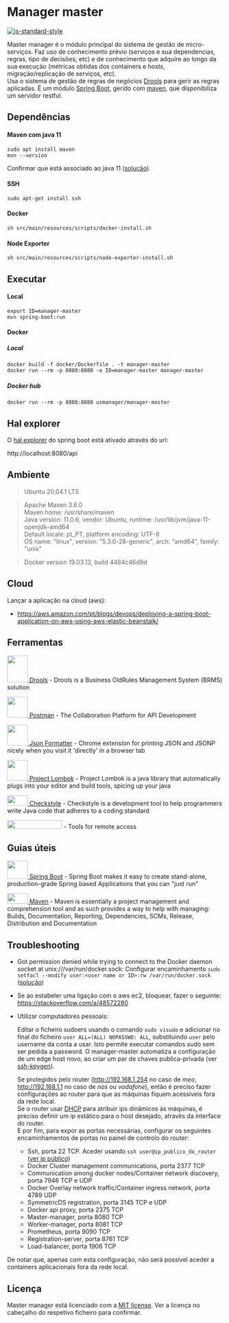 # Manager master   

[![js-standard-style](https://img.shields.io/badge/code%20style-checkstyle-brightgreen.svg)](https://checkstyle.org/)

Master manager é o módulo principal do sistema de gestão de micro-serviços.
Faz uso de conhecimento prévio (serviços e sua dependencias, regras, tipo de decisões, etc) e de conhecimento que adquire ao longo da sua execução (métricas obtidas dos containers e hosts, migração/replicação de serviços, etc).  
Usa o sistema de gestão de regras de negócios [Drools](https://www.drools.org/) para gerir as regras aplicadas. 
É um módulo [Spring Boot](https://spring.io/projects/spring-boot), gerido com [maven](https://maven.apache.org/), que disponibiliza um servidor restful.

## Dependências

#### Maven com java 11  
```shell script
sudo apt install maven
mvn --version
```
Confirmar que está associado ao java 11 ([solução](https://stackoverflow.com/a/49988988)).
 
#### SSH
```shell script
sudo apt-get install ssh
```

#### Docker
```shell script
sh src/main/resources/scripts/docker-install.sh
```

#### Node Exporter
```shell script
sh src/main/resources/scripts/node-exporter-install.sh
``` 

## Executar

#### Local
```shell script
export ID=manager-master
mvn spring-boot:run
```

#### Docker

##### Local
```shell script
docker build -f docker/Dockerfile . -t manager-master
docker run --rm -p 8080:8080 -e ID=manager-master manager-master
```

##### Docker hub
```shell script
docker run --rm -p 8080:8080 usmanager/manager-master
```

## Hal explorer

O [hal explorer](https://mvnrepository.com/artifact/org.springframework.data/spring-data-rest-hal-explorer) do spring boot está ativado através do url:

http://localhost:8080/api

## Ambiente

> Ubuntu 20.04.1 LTS

> Apache Maven 3.6.0  
  Maven home: /usr/share/maven  
  Java version: 11.0.6, vendor: Ubuntu, runtime: /usr/lib/jvm/java-11-openjdk-amd64  
  Default locale: pt_PT, platform encoding: UTF-8  
  OS name: "linux", version: "5.3.0-28-generic", arch: "amd64", family: "unix"

> Docker version 19.03.13, build 4484c46d9d

## Cloud

Lançar a aplicação na cloud (aws):
- https://aws.amazon.com/pt/blogs/devops/deploying-a-spring-boot-application-on-aws-using-aws-elastic-beanstalk/

## Ferramentas

[<img src="https://i.imgur.com/71OViyN.png" alt="" width="48" height="62"> Drools](https://www.drools.org/) - Drools is a Business OldRules Management System (BRMS) solution

[<img src="https://i.imgur.com/DBrGTaL.png" alt="" width="48" height="48"> Postman](https://www.postman.com/) - The Collaboration Platform for API Development

[<img src="https://i.imgur.com/M7dKRag.png" alt="" width="48" height="48"> Json Formatter](https://chrome.google.com/webstore/detail/json-formatter/bcjindcccaagfpapjjmafapmmgkkhgoa?hl=en) - Chrome extension for printing JSON and JSONP nicely when you visit it 'directly' in a browser tab

[<img src="https://i.imgur.com/JCWN9oL.png" alt="" width="48" height="48"> Project Lombok](https://projectlombok.org/) - Project Lombok is a java library that automatically plugs into your editor and build tools, spicing up your java

[<img src="https://i.imgur.com/6f2iyaR.png" alt="" width="48" height="24"> Checkstyle](https://checkstyle.org/) - Checkstyle is a development tool to help programmers write Java code that adheres to a coding standard

[<img src="https://upload.wikimedia.org/wikipedia/commons/thumb/3/3d/SSH_Communications_Security_logo.svg/1280px-SSH_Communications_Security_logo.svg.png" alt="" alt="" width="128" height="20">](https://www.ssh.com/ssh/command) - Tools for remote access

## Guias úteis
[<img src="https://i.imgur.com/WDbhA08.png" alt="" width="48" height="42"> Spring Boot](https://spring.io/projects/spring-boot) - Spring Boot makes it easy to create stand-alone, production-grade Spring based Applications that you can "just run" 

<!--[<img src="https://i.imgur.com/ei7nKF5.png" alt="" width="48" height="42"> Spring HATEOAS](https://spring.io/projects/spring-hateoas) - Spring HATEOAS provides some APIs to ease creating REST representations that follow the HATEOAS principle when working with Spring and especially Spring MVC-->

[<img src="https://i.imgur.com/qFZtEoa.png" alt="" width="48" height="24"> Maven](http://maven.apache.org/guides/getting-started/) - Maven is essentially a project management and comprehension tool and as such provides a way to help with managing: Builds, Documentation, Reporting, Dependencies, SCMs, Release, Distribution and Documentation

## Troubleshooting

- Got permission denied while trying to connect to the Docker daemon socket at unix:///var/run/docker.sock:
Configurar  encaminhamento `sudo setfacl --modify user:<user name or ID>:rw /var/run/docker.sock` ([solução](https://stackoverflow.com/a/54504083))

- Se ao estabeler uma ligação com o aws ec2, bloquear, fazer o seguinte:
https://stackoverflow.com/a/48572280 

- Utilizar computadores pessoais:  

    Editar o ficheiro sudoers usando o comando `sudo visudo` e adicionar no final do ficheiro `user ALL=(ALL) NOPASSWD: ALL`, 
substituindo `user` pelo username da conta a usar. Isto permite executar comandos sudo sem ser pedida a password.
O manager-master automatiza a configuração de um edge host novo, ao criar um par de chaves publica-privada (ver [ssh-keygen](https://www.ssh.com/ssh/keygen/)).
 
    Se protegidos pelo router (http://192.168.1.254 no caso de *meo*, 
http://192.168.1.1 no caso de *nos* ou *vodafone*), então é preciso fazer configurações ao router para que as máquinas
 fiquem acessíveis fora da rede local.  
Se o router usar [DHCP](https://pt.wikipedia.org/wiki/Dynamic_Host_Configuration_Protocol) para atribuir ips dinâmicos 
às máquinas, é preciso definir um ip estático para o host desejado, através da interface do router.  
E por fim, para expor as portas necessárias, configurar os seguintes encaminhamentos de portas no painel de controlo do router: 
    - Ssh, porta 22 TCP. Aceder usando `ssh user@ip_publico_do_router` ([ver ip público](https://ipinfo.io/ip))
    - Docker Cluster management communications, porta 2377 TCP
    - Communication among docker nodes/Container network discovery, porta 7946 TCP e UDP 
    - Docker Overlay network traffic/Container ingress network, porta 4789 UDP
    - SymmetricDS registration, porta 3145 TCP e UDP
    - Docker api proxy, porta 2375 TCP
    - Master-manager, porta 8080 TCP
    - Worker-manager, porta 8081 TCP
    - Prometheus, porta 9090 TCP
    - Registration-server, porta 8761 TCP
    - Load-balancer, porta 1906 TCP
    
De notar que, apenas com esta configuração, não será possível aceder a containers aplicacionais fora da rede local.

## Licença

Master manager está licenciado com a [MIT license](../LICENSE). Ver a licença no cabeçalho do respetivo ficheiro para confirmar.